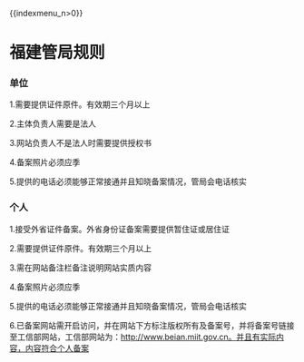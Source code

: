{{indexmenu_n>0}}

# 福建管局规则

### 单位

1.需要提供证件原件。有效期三个月以上                                                                                                              

2.主体负责人需要是法人                                                                                                                                                                           

3.网站负责人不是法人时需要提供授权书                                                                                                                                       

4.备案照片必须应季                                                                          

5.提供的电话必须能够正常接通并且知晓备案情况，管局会电话核实

### 个人

1.接受外省证件备案。外省身份证备案需要提供暂住证或居住证                                                                            

2.需要提供证件原件。有效期三个月以上                                                                                                                        

3.需在网站备注栏备注说明网站实质内容                                                                                                                                                                                             

4.备案照片必须应季                                                                                               

5.提供的电话必须能够正常接通并且知晓备案情况，管局会电话核实                                                                           

6.已备案网站需开启访问，并在网站下方标注版权所有及备案号，并将备案号链接至工信部网站，工信部网站为：http://www.beian.miit.gov.cn。并且有实际内容，内容符合个人备案